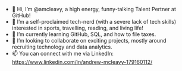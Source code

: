 - 👋 Hi, I’m @amcleavy, a high energy, funny-talking Talent Pertner at GitHub! 
- 👀 I’m a self-proclaimed tech-nerd (with a severe lack of tech skills) interested in sports, travelling, reading, and living life!
- 🌱 I’m currently learning GitHub, SQL, and how to file taxes.
- 💞️ I’m looking to collaborate on exciting projects, mostly around recruiting technology and data analytics.
- 📫 You can connect with me via LinkedIn: https://www.linkedin.com/in/andrew-mcleavy-179160112/  

<!---
amcleavy/amcleavy is a ✨ special ✨ repository because its `README.md` (this file) appears on your GitHub profile.
You can click the Preview link to take a look at your changes.
--->
